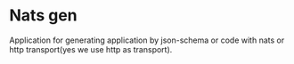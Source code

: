 
# Nats gen

Application for generating application by json-schema or code
with nats or http transport(yes we use http as transport).

